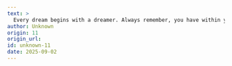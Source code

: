 ```yaml
---
text: >
  Every dream begins with a dreamer. Always remember, you have within you the strength, the patience, and the passion to reach for the stars to change the world.
author: Unknown
origin: 11
origin_url:
id: unknown-11
date: 2025-09-02 
---
```

